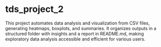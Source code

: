 # tds_project_2
This project automates data analysis and visualization from CSV files, generating heatmaps, boxplots, and summaries. It organizes outputs in a structured folder with insights and a report in README.md, making exploratory data analysis accessible and efficient for various users.
